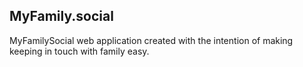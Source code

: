 ## MyFamily.social

MyFamilySocial web application created with the intention of making keeping in touch with family easy.

